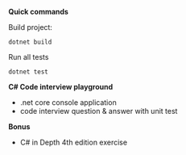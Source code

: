 **Quick commands**

Build project:
```
dotnet build
```
Run all tests
```
dotnet test
```

**C# Code interview playground**

- .net core console application
- code interview question & answer with unit test

**Bonus**

- C# in Depth 4th edition exercise
